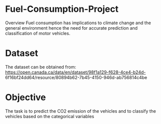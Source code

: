 # Fuel-Consumption-Project

Overview 
Fuel consumption has implications to climate change and the general environment hence the 
need for accurate prediction and classification of motor vehicles. 

# Dataset
The dataset can be obtained 
from: https://open.canada.ca/data/en/dataset/98f1a129-f628-4ce4-b24d-
6f16bf24dd64/resource/80894b62-7b45-4150-946d-ab756814c4be 

# Objective
The task is to predict the CO2 emission of the vehicles and to classify the vehicles based on the 
categorical variables
